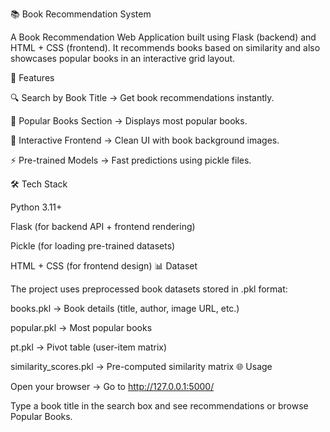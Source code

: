 📚 Book Recommendation System

A Book Recommendation Web Application built using Flask (backend) and HTML + CSS (frontend).
It recommends books based on similarity and also showcases popular books in an interactive grid layout.

🚀 Features

🔍 Search by Book Title → Get book recommendations instantly.

📖 Popular Books Section → Displays most popular books.

🎨 Interactive Frontend → Clean UI with book background images.

⚡ Pre-trained Models → Fast predictions using pickle files.

🛠️ Tech Stack

Python 3.11+

Flask (for backend API + frontend rendering)

Pickle (for loading pre-trained datasets)

HTML + CSS (for frontend design)
📊 Dataset

The project uses preprocessed book datasets stored in .pkl format:

books.pkl → Book details (title, author, image URL, etc.)

popular.pkl → Most popular books

pt.pkl → Pivot table (user-item matrix)

similarity_scores.pkl → Pre-computed similarity matrix
🌐 Usage

Open your browser → Go to http://127.0.0.1:5000/

Type a book title in the search box and see recommendations or browse Popular Books.
